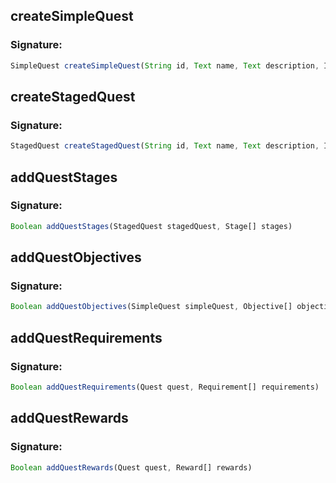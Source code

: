 ## createSimpleQuest

### Signature: 
```javascript
SimpleQuest createSimpleQuest(String id, Text name, Text description, Integer version)
```

## createStagedQuest

### Signature: 
```javascript
StagedQuest createStagedQuest(String id, Text name, Text description, Integer version)
```

## addQuestStages

### Signature: 
```javascript
Boolean addQuestStages(StagedQuest stagedQuest, Stage[] stages)
```

## addQuestObjectives

### Signature: 
```javascript
Boolean addQuestObjectives(SimpleQuest simpleQuest, Objective[] objectives)
```

## addQuestRequirements

### Signature: 
```javascript
Boolean addQuestRequirements(Quest quest, Requirement[] requirements)
```

## addQuestRewards

### Signature: 
```javascript
Boolean addQuestRewards(Quest quest, Reward[] rewards)
```

